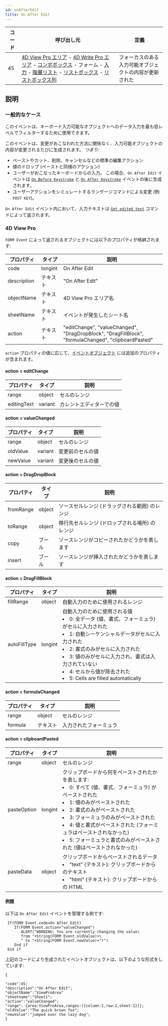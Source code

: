 ```yaml
---
id: onAfterEdit
title: On After Edit
---
```


| コード | 呼び出し元                                                                                                                                                                                                                                                                                                                                              | 定義                          |
| --- | -------------------------------------------------------------------------------------------------------------------------------------------------------------------------------------------------------------------------------------------------------------------------------------------------------------------------------------------------- | --------------------------- |
| 45  | [4D View Pro エリア](FormObjects/viewProArea_overview) - [4D Write Pro エリア](FormObjects/writeProArea_overview) - [コンボボックス](FormObjects/comboBox_overview.md) - フォーム - [入力](FormObjects/input_overview.md) - [階層リスト](FormObjects/list_overview.md) - [リストボックス](FormObjects/listbox_overview.md) - [リストボックス列](FormObjects/listbox_overview.md#リストボックス列) | フォーカスのある入力可能オブジェクトの内容が更新された |

## 説明

### 一般的なケース

このイベントは、キーボード入力可能なオブジェクトへのデータ入力を最も低レベルでフィルターするために使用できます。

このイベントは、変更がおこなわれた方法に関係なく、入力可能オブジェクトの内容が変更されるたびに生成されます。 *つまり*:

- ペーストやカット、削除、キャンセルなどの標準の編集アクション
- 値のドロップ (ペーストと同様のアクション)
- ユーザーがおこなったキーボードからの入力。 この場合、`On After Edit` イベントは [`On Before Keystroke`](onBeforeKeystroke.md) と [`On After Keystroke`](onAfterKeystroke.md) イベントの後に生成されます。
- ユーザーアクションをシミュレートするランゲージコマンドによる変更 (例: `POST KEY`)。

`On After Edit` イベント内において、入力テキストは [`Get edited text`](https://doc.4d.com/4dv19/help/command/ja/page655.html) コマンドによって返されます。

### 4D View Pro

`FORM Event` によって返されるオブジェクトには以下のプロパティが格納されます:

| プロパティ       | タイプ     | 説明                                                                                                  |
| ----------- | ------- | --------------------------------------------------------------------------------------------------- |
| code        | longint | On After Edit                                                                                       |
| description | テキスト    | "On After Edit"                                                                                     |
| objectName  | テキスト    | 4D View Pro エリア名                                                                                    |
| sheetName   | テキスト    | イベントが発生したシート名                                                                                       |
| action      | テキスト    | "editChange", "valueChanged", "DragDropBlock", "DragFillBlock", "formulaChanged", "clipboardPasted" |

`action` プロパティの値に応じて、[イベントオブジェクト](overview.md#イベントオブジェクト) には追加のプロパティが含まれます。

#### action = editChange

| プロパティ       | タイプ     | 説明           |
| ----------- | ------- | ------------ |
| range       | object  | セルのレンジ       |
| editingText | variant | カレントエディターでの値 |

#### action = valueChanged

| プロパティ    | タイプ     | 説明       |
| -------- | ------- | -------- |
| range    | object  | セルのレンジ   |
| oldValue | variant | 変更前のセルの値 |
| newValue | variant | 変更後のセルの値 |

#### action = DragDropBlock

| プロパティ     | タイプ    | 説明                        |
| --------- | ------ | ------------------------- |
| fromRange | object | ソースセルレンジ (ドラッグされる範囲) のレンジ |
| toRange   | object | 移行先セルレンジ (ドロップされる場所) のレンジ |
| copy      | ブール    | ソースレンジがコピーされたかどうかを表します    |
| insert    | ブール    | ソースレンジが挿入されたかどうかを表します     |

#### action = DragFillBlock

| プロパティ     | タイプ    | 説明               |
| --------- | ------ | ---------------- |
| fillRange | object | 自動入力のために使用されるレンジ |
 autoFillType|longint|自動入力のために使用される値<li>0: 全データ (値、書式、フォーミュラ) がセルに入力された</li><li>1: 自動シーケンシャルデータがセルに入力された</li><li>2: 書式のみがセルに入力された</li><li>3: 値のみがセルに入力され、書式は入力されていない</li><li>4: セルから値が除去された</li><li>5: Cells are filled automatically</li>| |fillDirection|longint|Direction of the fill.<li>0: 左側のセルに自動入力された</li><li>1: 右側のセルに自動入力された</li><li>2: 上側のセルに自動入力された</li><li>3: 下側のセルに自動入力された</li>|

#### action = formulaChanged

| プロパティ   | タイプ    | 説明          |
| ------- | ------ | ----------- |
| range   | object | セルのレンジ      |
| formula | テキスト   | 入力されたフォーミュラ |

#### action = clipboardPasted

| プロパティ       | タイプ     | 説明                                                                                                                                                                                    |
| ----------- | ------- | ------------------------------------------------------------------------------------------------------------------------------------------------------------------------------------- |
| range       | object  | セルのレンジ                                                                                                                                                                                |
| pasteOption | longint | クリップボードから何をペーストされたかを表します:<li>0: すべて (値、書式、フォーミュラ) がペーストされた</li><li>1: 値のみがペーストされた</li><li>2: 書式のみがペーストされた</li><li>3: フォーミュラのみがペーストされた</li><li>4: 値と書式がペーストされた (フォーミュラはペーストされなかった)</li><li>5: フォーミュラと書式のみがペーストされた (値はペーストされなかった)</li> |
| pasteData   | object  | クリップボードからペーストされるデータ<li>"text" (テキスト): クリップボードからのテキスト</li><li>"html" (テキスト): クリップボードからの HTML</li>                                                                                                               |

#### 例題

以下は `On After Edit` イベントを管理する例です:

```4d
 If(FORM Event.code=On After Edit)
    If(FORM Event.action="valueChanged")
       ALERT("WARNING: You are currently changing the value\  
       from "+String(FORM Event.oldValue)+\  
       " to "+String(FORM Event.newValue)+"!")
    End if
 End if
```

上記のコードにより生成されたイベントオブジェクトは、以下のような形式をしています:

```
{

"code":45;
"description":"On After Edit";
"objectName":"ViewProArea"
"sheetname":"Sheet1";
"action":"valueChanged";
"range": {area:ViewProArea,ranges:[{column:1,row:2,sheet:1}]};
"oldValue":"The quick brown fox";
"newValue":"jumped over the lazy dog";
}
```
